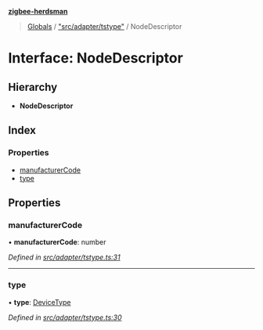 **[zigbee-herdsman](../README.md)**

> [Globals](../README.md) / ["src/adapter/tstype"](../modules/_src_adapter_tstype_.md) / NodeDescriptor

# Interface: NodeDescriptor

## Hierarchy

* **NodeDescriptor**

## Index

### Properties

* [manufacturerCode](_src_adapter_tstype_.nodedescriptor.md#manufacturercode)
* [type](_src_adapter_tstype_.nodedescriptor.md#type)

## Properties

### manufacturerCode

•  **manufacturerCode**: number

*Defined in [src/adapter/tstype.ts:31](https://github.com/Koenkk/zigbee-herdsman/blob/master/src/src/adapter/tstype.ts#L31)*

___

### type

•  **type**: [DeviceType](../modules/_src_adapter_tstype_.md#devicetype)

*Defined in [src/adapter/tstype.ts:30](https://github.com/Koenkk/zigbee-herdsman/blob/master/src/src/adapter/tstype.ts#L30)*
